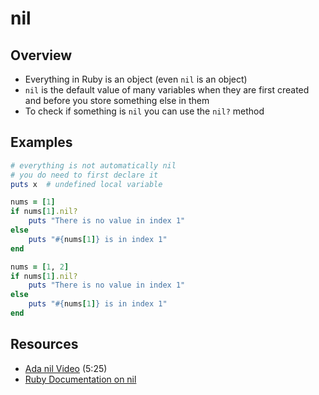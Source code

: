 # nil

## Overview
* Everything in Ruby is an object (even `nil` is an object)
* `nil` is the default value of many variables when they are first created and before you store something else in them
* To check if something is `nil` you can use the `nil?` method

## Examples

```ruby
# everything is not automatically nil
# you do need to first declare it
puts x	# undefined local variable
```

```ruby
nums = [1]
if nums[1].nil?
	puts "There is no value in index 1"
else 
	puts "#{nums[1]} is in index 1"
end

nums = [1, 2]
if nums[1].nil?
	puts "There is no value in index 1"
else 
	puts "#{nums[1]} is in index 1"
end
```

## Resources
* [Ada nil Video](https://adaacademy.hosted.panopto.com/Panopto/Pages/Viewer.aspx?id=14459006-e389-45e7-b996-98f2fb15f4d4) (5:25)
* [Ruby Documentation on nil](http://ruby-doc.org/core-2.4.0/NilClass.html)